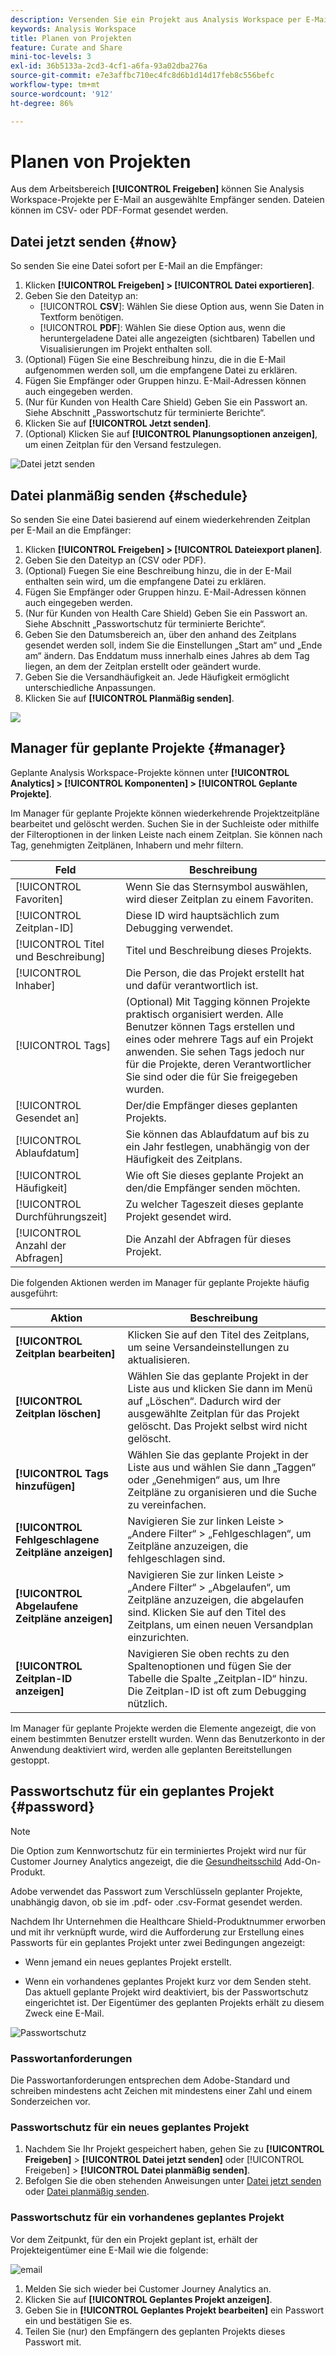 ```yaml
---
description: Versenden Sie ein Projekt aus Analysis Workspace per E-Mail oder planen Sie die Bereitstellung.
keywords: Analysis Workspace
title: Planen von Projekten
feature: Curate and Share
mini-toc-levels: 3
exl-id: 36b5133a-2cd3-4cf1-a6fa-93a02dba276a
source-git-commit: e7e3affbc710ec4fc8d6b1d14d17feb8c556befc
workflow-type: tm+mt
source-wordcount: '912'
ht-degree: 86%

---
```


# Planen von Projekten

Aus dem Arbeitsbereich **[!UICONTROL Freigeben]** können Sie Analysis Workspace-Projekte per E-Mail an ausgewählte Empfänger senden. Dateien können im CSV- oder PDF-Format gesendet werden.

## Datei jetzt senden {#now}

So senden Sie eine Datei sofort per E-Mail an die Empfänger:

1. Klicken **[!UICONTROL Freigeben] > [!UICONTROL Datei exportieren]**.
1. Geben Sie den Dateityp an:
   * [!UICONTROL **CSV**]: Wählen Sie diese Option aus, wenn Sie Daten in Textform benötigen.
   * [!UICONTROL **PDF**]: Wählen Sie diese Option aus, wenn die heruntergeladene Datei alle angezeigten (sichtbaren) Tabellen und Visualisierungen im Projekt enthalten soll.
1. (Optional) Fügen Sie eine Beschreibung hinzu, die in die E-Mail aufgenommen werden soll, um die empfangene Datei zu erklären.
1. Fügen Sie Empfänger oder Gruppen hinzu. E-Mail-Adressen können auch eingegeben werden.
1. (Nur für Kunden von Health Care Shield) Geben Sie ein Passwort an. Siehe Abschnitt „Passwortschutz für terminierte Berichte“.
1. Klicken Sie auf **[!UICONTROL Jetzt senden]**.
1. (Optional) Klicken Sie auf **[!UICONTROL Planungsoptionen anzeigen]**, um einen Zeitplan für den Versand festzulegen.

![Datei jetzt senden](assets/send-file-no-scheduling-options.JPG)

## Datei planmäßig senden {#schedule}

So senden Sie eine Datei basierend auf einem wiederkehrenden Zeitplan per E-Mail an die Empfänger:

1. Klicken **[!UICONTROL Freigeben] > [!UICONTROL Dateiexport planen]**.
1. Geben Sie den Dateityp an (CSV oder PDF).
1. (Optional) Fuegen Sie eine Beschreibung hinzu, die in der E-Mail enthalten sein wird, um die empfangene Datei zu erklären.
1. Fügen Sie Empfänger oder Gruppen hinzu. E-Mail-Adressen können auch eingegeben werden.
1. (Nur für Kunden von Health Care Shield) Geben Sie ein Passwort an. Siehe Abschnitt „Passwortschutz für terminierte Berichte“.
1. Geben Sie den Datumsbereich an, über den anhand des Zeitplans gesendet werden soll, indem Sie die Einstellungen „Start am“ und „Ende am“ ändern. Das Enddatum muss innerhalb eines Jahres ab dem Tag liegen, an dem der Zeitplan erstellt oder geändert wurde.
1. Geben Sie die Versandhäufigkeit an. Jede Häufigkeit ermöglicht unterschiedliche Anpassungen.
1. Klicken Sie auf **[!UICONTROL Planmäßig senden]**.

![](assets/send-file.JPG)

## Manager für geplante Projekte {#manager}

Geplante Analysis Workspace-Projekte können unter **[!UICONTROL Analytics] > [!UICONTROL Komponenten] > [!UICONTROL Geplante Projekte]**.

Im Manager für geplante Projekte können wiederkehrende Projektzeitpläne bearbeitet und gelöscht werden. Suchen Sie in der Suchleiste oder mithilfe der Filteroptionen in der linken Leiste nach einem Zeitplan. Sie können nach Tag, genehmigten Zeitplänen, Inhabern und mehr filtern.

| Feld | Beschreibung |
| --- | --- |
| [!UICONTROL Favoriten] | Wenn Sie das Sternsymbol auswählen, wird dieser Zeitplan zu einem Favoriten. |
| [!UICONTROL Zeitplan-ID] | Diese ID wird hauptsächlich zum Debugging verwendet. |
| [!UICONTROL Titel und Beschreibung] | Titel und Beschreibung dieses Projekts. |
| [!UICONTROL Inhaber] | Die Person, die das Projekt erstellt hat und dafür verantwortlich ist. |
| [!UICONTROL Tags] | (Optional) Mit Tagging können Projekte praktisch organisiert werden. Alle Benutzer können Tags erstellen und eines oder mehrere Tags auf ein Projekt anwenden. Sie sehen Tags jedoch nur für die Projekte, deren Verantwortlicher Sie sind oder die für Sie freigegeben wurden. |
| [!UICONTROL Gesendet an] | Der/die Empfänger dieses geplanten Projekts. |
| [!UICONTROL Ablaufdatum] | Sie können das Ablaufdatum auf bis zu ein Jahr festlegen, unabhängig von der Häufigkeit des Zeitplans. |
| [!UICONTROL Häufigkeit] | Wie oft Sie dieses geplante Projekt an den/die Empfänger senden möchten. |
| [!UICONTROL Durchführungszeit] | Zu welcher Tageszeit dieses geplante Projekt gesendet wird.  |
| [!UICONTROL Anzahl der Abfragen] | Die Anzahl der Abfragen für dieses Projekt. |

Die folgenden Aktionen werden im Manager für geplante Projekte häufig ausgeführt:

| Aktion | Beschreibung |
|---|---|
| **[!UICONTROL Zeitplan bearbeiten]** | Klicken Sie auf den Titel des Zeitplans, um seine Versandeinstellungen zu aktualisieren. |
| **[!UICONTROL Zeitplan löschen]** | Wählen Sie das geplante Projekt in der Liste aus und klicken Sie dann im Menü auf „Löschen“. Dadurch wird der ausgewählte Zeitplan für das Projekt gelöscht. Das Projekt selbst wird nicht gelöscht. |
| **[!UICONTROL Tags hinzufügen]** | Wählen Sie das geplante Projekt in der Liste aus und wählen Sie dann „Taggen“ oder „Genehmigen“ aus, um Ihre Zeitpläne zu organisieren und die Suche zu vereinfachen. |
| **[!UICONTROL Fehlgeschlagene Zeitpläne anzeigen]** | Navigieren Sie zur linken Leiste > „Andere Filter“ > „Fehlgeschlagen“, um Zeitpläne anzuzeigen, die fehlgeschlagen sind. |
| **[!UICONTROL Abgelaufene Zeitpläne anzeigen]** | Navigieren Sie zur linken Leiste > „Andere Filter“ > „Abgelaufen“, um Zeitpläne anzuzeigen, die abgelaufen sind. Klicken Sie auf den Titel des Zeitplans, um einen neuen Versandplan einzurichten. |
| **[!UICONTROL Zeitplan-ID anzeigen]** | Navigieren Sie oben rechts zu den Spaltenoptionen und fügen Sie der Tabelle die Spalte „Zeitplan-ID“ hinzu. Die Zeitplan-ID ist oft zum Debugging nützlich. |

Im Manager für geplante Projekte werden die Elemente angezeigt, die von einem bestimmten Benutzer erstellt wurden. Wenn das Benutzerkonto in der Anwendung deaktiviert wird, werden alle geplanten Bereitstellungen gestoppt.

## Passwortschutz für ein geplantes Projekt {#password}

>[!NOTE]
>
>Die Option zum Kennwortschutz für ein terminiertes Projekt wird nur für Customer Journey Analytics angezeigt, die die [Gesundheitsschild](https://business.adobe.com/de/solutions/experience-cloud-for-healthcare.html) Add-On-Produkt.

Adobe verwendet das Passwort zum Verschlüsseln geplanter Projekte, unabhängig davon, ob sie im .pdf- oder .csv-Format gesendet werden.

Nachdem Ihr Unternehmen die Healthcare Shield-Produktnummer erworben und mit ihr verknüpft wurde, wird die Aufforderung zur Erstellung eines Passworts für ein geplantes Projekt unter zwei Bedingungen angezeigt:

* Wenn jemand ein neues geplantes Projekt erstellt.

* Wenn ein vorhandenes geplantes Projekt kurz vor dem Senden steht. Das aktuell geplante Projekt wird deaktiviert, bis der Passwortschutz eingerichtet ist. Der Eigentümer des geplanten Projekts erhält zu diesem Zweck eine E-Mail.

![Passwortschutz](assets/password.png)

### Passwortanforderungen

Die Passwortanforderungen entsprechen dem Adobe-Standard und schreiben mindestens acht Zeichen mit mindestens einer Zahl und einem Sonderzeichen vor.

### Passwortschutz für ein neues geplantes Projekt

1. Nachdem Sie Ihr Projekt gespeichert haben, gehen Sie zu **[!UICONTROL Freigeben]** > **[!UICONTROL Datei jetzt senden]** oder [!UICONTROL Freigeben] > **[!UICONTROL Datei planmäßig senden]**.
1. Befolgen Sie die oben stehenden Anweisungen unter [Datei jetzt senden](https://experienceleague.adobe.com/docs/analytics-platform/using/cja-workspace/curate-share/t-schedule-report.html?lang=de#now) oder [Datei planmäßig senden](https://experienceleague.adobe.com/docs/analytics-platform/using/cja-workspace/curate-share/t-schedule-report.html?lang=de#schedule).

### Passwortschutz für ein vorhandenes geplantes Projekt

Vor dem Zeitpunkt, für den ein Projekt geplant ist, erhält der Projekteigentümer eine E-Mail wie die folgende:

![email](assets/email-password.png)

1. Melden Sie sich wieder bei Customer Journey Analytics an.
1. Klicken Sie auf **[!UICONTROL Geplantes Projekt anzeigen]**.
1. Geben Sie in **[!UICONTROL Geplantes Projekt bearbeiten]** ein Passwort ein und bestätigen Sie es.
1. Teilen Sie (nur) den Empfängern des geplanten Projekts dieses Passwort mit.


